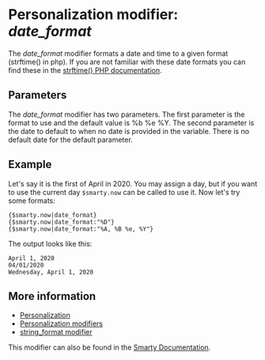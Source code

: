 # Personalization modifier: *date_format*

The *date_format* modifier formats a date and time to a given format (strftime() in php). 
If you are not familiar with these date formats you can find these in the 
[strftime() PHP documentation](http://php.net/manual/en/function.strftime.php).

## Parameters

The *date_format* modifier has two parameters. The first parameter is the 
format to use and the default value is %b %e %Y. The second parameter is 
the date to default to when no date is provided in the variable. There is 
no default date for the default parameter.

## Example

Let's say it is the first of April in 2020. You may assign a day, but if 
you want to use the current day `$smarty.now` can be called to use it. 
Now let's try some formats:

    {$smarty.now|date_format}
    {$smarty.now|date_format:"%D"}
    {$smarty.now|date_format:"%A, %B %e, %Y"}
    
The output looks like this:

    April 1, 2020
    04/01/2020
    Wednesday, April 1, 2020

## More information

* [Personalization](./personalization)
* [Personalization modifiers](./personalization-modifiers)
* [string_format modifier](./personalization-modifiers-string_format)

This modifier can also be found in the [Smarty Documentation](http://www.smarty.net/docs/en/language.modifier.date.format.tpl).
